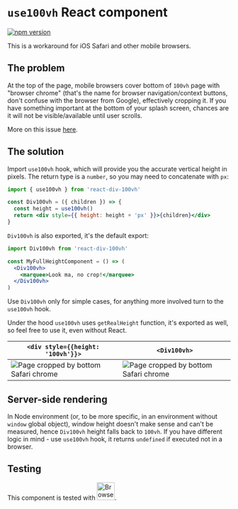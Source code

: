 # `use100vh` React component

[![npm version](https://badge.fury.io/js/react-div-100vh.svg)](https://badge.fury.io/js/react-div-100vh)

This is a workaround for iOS Safari and other mobile browsers.

## The problem

At the top of the page, mobile browsers cover bottom of `100vh` page with "browser chrome" (that's the name for browser navigation/context buttons, don't confuse with the browser from Google), effectively cropping it. If you have something important at the bottom of your splash screen, chances are it will not be visible/available until user scrolls.

More on this issue [here](https://nicolas-hoizey.com/2015/02/viewport-height-is-taller-than-the-visible-part-of-the-document-in-some-mobile-browsers.html).

## The solution

Import `use100vh` hook, which will provide you the accurate vertical height in pixels. The return type is a `number`, so you may need to concatenate with `px`:

```jsx
import { use100vh } from 'react-div-100vh'

const Div100vh = ({ children }) => {
  const height = use100vh()
  return <div style={{ height: height + 'px' }}>{children}</div>
}
```

`Div100vh` is also exported, it's the default export:

```jsx
import Div100vh from 'react-div-100vh'

const MyFullHeightComponent = () => (
  <Div100vh>
    <marquee>Look ma, no crop!</marquee>
  </Div100vh>
)
```

Use `Div100vh` only for simple cases, for anything more involved turn to the `use100vh` hook.

Under the hood `use100vh` uses `getRealHeight` function, it's exported as well, so feel free to use it, even without React.

| `<div style={{height: '100vh'}}>`                                                                                               | `<Div100vh>`                                                                                                                        |
| ------------------------------------------------------------------------------------------------------------------------------- | ----------------------------------------------------------------------------------------------------------------------------------- |
| ![Page cropped by bottom Safari chrome](https://raw.githubusercontent.com/mvasin/react-div-100vh/master/images/regular-div.png) | ![Page cropped by bottom Safari chrome](https://raw.githubusercontent.com/mvasin/react-div-100vh/master/images/react-div-100vh.png) |

## Server-side rendering

In Node environment (or, to be more specific, in an environment without `window` global object), window height doesn't make sense and can't be measured, hence `Div100vh` height falls back to `100vh`. If you have different logic in mind - use `use100vh` hook, it returns `undefined` if executed not in a browser.

## Testing

This component is tested with <a href="https://www.browserstack.com"><img title="BrowserStack" alt="BrowserStack Logo" height="40" src="https://raw.githubusercontent.com/mvasin/react-div-100vh/master/images/browser-stack.svg"></a>.
